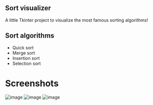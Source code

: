 ## Sort visualizer
A little Tkinter project to visualize the most famous sorting algorithms!

## Sort algorithms
- Quick sort
- Merge sort
- Insertion sort
- Selection sort

# Screenshots
![image](https://user-images.githubusercontent.com/71951166/105221704-c6c5c980-5b59-11eb-9cf4-9b9317798934.png)
![image](https://user-images.githubusercontent.com/71951166/105221768-de9d4d80-5b59-11eb-8400-4e47005b9cfd.png)
![image](https://user-images.githubusercontent.com/71951166/105221815-ec52d300-5b59-11eb-8b76-193ccd0f6b62.png)
